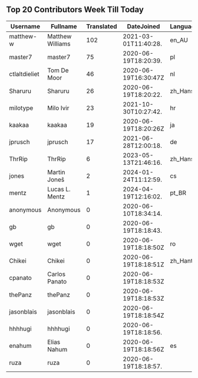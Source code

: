 ## Top 20 Contributors Week Till Today ##
|Username|Fullname|Translated|DateJoined|Language|
|--------|--------|----------|----------|-------|
|matthew-w|Matthew Williams|102|2021-03-01T11:40:28.|en_AU|
|master7|master7|75|2020-06-19T18:20:39.|pl|
|ctlaltdieliet|Tom De Moor|46|2020-06-19T16:30:47Z|nl|
|Sharuru|Sharuru|26|2020-06-19T18:20:22.|zh_Hans|
|milotype|Milo Ivir|23|2021-10-30T10:27:42.|hr|
|kaakaa|kaakaa|19|2020-06-19T18:20:26Z|ja|
|jprusch|jprusch|17|2021-06-28T12:00:18.|de|
|ThrRip|ThrRip|6|2023-05-13T21:46:16.|zh_Hans|
|jones|Martin Joneš|2|2024-01-24T11:12:59.|cs|
|mentz|Lucas L. Mentz|1|2024-04-19T12:16:02.|pt_BR|
|anonymous|Anonymous|0|2020-06-10T18:34:14.||
|gb|gb|0|2020-06-19T18:18:43.||
|wget|wget|0|2020-06-19T18:18:50Z|ro|
|Chikei|Chikei|0|2020-06-19T18:18:51Z|zh_Hant|
|cpanato|Carlos Panato|0|2020-06-19T18:18:53Z||
|thePanz|thePanz|0|2020-06-19T18:18:53Z||
|jasonblais|jasonblais|0|2020-06-19T18:18:54Z||
|hhhhugi|hhhhugi|0|2020-06-19T18:18:56.||
|enahum|Elias  Nahum|0|2020-06-19T18:18:56Z|es|
|ruza|ruza|0|2020-06-19T18:18:57.||
